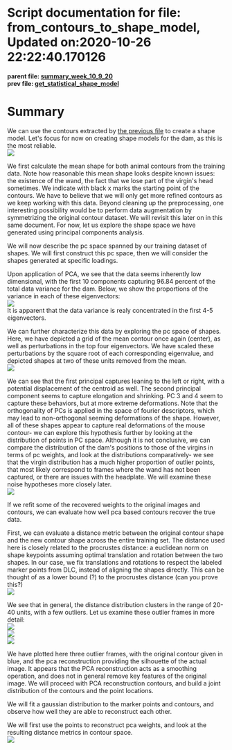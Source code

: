 
Script documentation for file: from_contours_to_shape_model, Updated on:2020-10-26 22:22:40.170126
==================================================================================================
 
  
**parent file: [summary_week_10_9_20](./summary_week_10_9_20.md)**  
**prev file: [get_statistical_shape_model](./get_statistical_shape_model.md)**
# Summary


We can use the contours extracted by [the previous file](./get_statistical_shape_model.md) to create a shape model. Let's focus for now on creating shape models for the dam, as this is the most reliable.   
<img src="./images/mean_shape.png" />

We first calculate the mean shape for both animal contours from the training data. Note how reasonable this mean shape looks despite known issues: the existence of the wand, the fact that we lose part of the virgin's head sometimes. We indicate with black x marks the starting point of the contours. We have to believe that we will only get more refined contours as we keep working with this data. Beyond cleaning up the preprocessing, one interesting possibility would be to perform data augmentation by symmetrizing the original contour dataset. We will revisit this later on in this same document. For now, let us explore the shape space we have generated using principal components analysis.

We will now describe the pc space spanned by our training dataset of shapes. We will first construct this pc space, then we will consider the shapes generated at specific loadings.

Upon application of PCA, we see that the data seems inherently low dimensional, with the first 10 components capturing 96.84 percent of the total data variance for the dam. Below, we show the proportions of the variance in each of these eigenvectors:  
<img src="./images/dam_variance_ratio.png" />  
It is apparent that the data variance is realy concentrated in the first 4-5 eigenvectors.

We can further characterize this data by exploring the pc space of shapes. Here, we have depicted a grid of the mean contour once again (center), as well as perturbations in the top four eigenvectors. We have scaled these perturbations by the square root of each corresponding eigenvalue, and depicted shapes at two of these units removed from the mean.  
<img src="./images/pca_one_unit_exploration.png" />

We can see that the first principal captures leaning to the left or right, with a potential displacement of the centroid as well. The second principal component seems to capture elongation and shrinking. PC 3 and 4 seem to capture these behaviors, but at more extreme deformations. Note that the orthogonality of PCs is applied in the space of fourier descriptors, which may lead to non-orthogonal seeming deformations of the shape. However, all of these shapes appear to capture real deformations of the mouse contour- we can explore this hypothesis further by looking at the distribution of points in PC space. Although it is not conclusive, we can compare the distribution of the dam's positions to those of the virgins in terms of pc weights, and look at the distributions comparatively- we see that the virgin distribution has a much higher proportion of outlier points, that most likely correspond to frames where the wand has not been captured, or there are issues with the headplate. We will examine these noise hypotheses more closely later.  
<img src="./images/plot_pc1_2.png" />

If we refit some of the recovered weights to the original images and contours, we can evaluate how well pca based contours recover the true data.

First, we can evaluate a distance metric between the original contour shape and the new contour shape across the entire training set. The distance used here is closely related to the procrustes distance: a euclidean norm on shape keypoints assuming optimal translation and rotation between the two shapes. In our case, we fix translations and rotations to respect the labeled marker points from DLC, instead of aligning the shapes directly. This can be thought of as a lower bound (?) to the procrustes distance (can you prove this?)  
<img src="./images/procrustes_distance_lb.png" />

We see that in general, the distance distribution clusters in the range of 20-40 units, with a few outliers. Let us examine these outlier frames in more detail:  
<img src="./images/outlier_contour18.png" />  
<img src="./images/outlier_contour21.png" />  
<img src="./images/outlier_contour65.png" />

We have plotted here three outlier frames, with the original contour given in blue, and the pca reconstruction providing the silhouette of the actual image. It appears that the PCA reconstruction acts as a smoothing operation, and does not in general remove key features of the original image. We will proceed with PCA reconstruction contours, and build a joint distribution of the contours and the point locations.

We will fit a gaussian distribution to the marker points and contours, and observe how well they are able to reconstruct each other.

We will first use the points to reconstruct pca weights, and look at the resulting distance metrics in contour space.  
<img src="./images/reconstruction_distance_hists.png" />